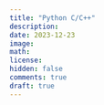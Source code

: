 ```yaml
---
title: "Python C/C++"
description: 
date: 2023-12-23
image: 
math: 
license: 
hidden: false
comments: true
draft: true
---
```



